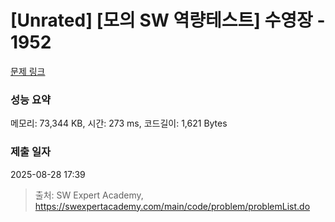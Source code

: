 # [Unrated] [모의 SW 역량테스트] 수영장 - 1952 

[문제 링크](https://swexpertacademy.com/main/code/problem/problemDetail.do?contestProbId=AV5PpFQaAQMDFAUq) 

### 성능 요약

메모리: 73,344 KB, 시간: 273 ms, 코드길이: 1,621 Bytes

### 제출 일자

2025-08-28 17:39



> 출처: SW Expert Academy, https://swexpertacademy.com/main/code/problem/problemList.do